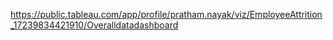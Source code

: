 https://public.tableau.com/app/profile/pratham.nayak/viz/EmployeeAttrition_17239834421910/Overalldatadashboard
